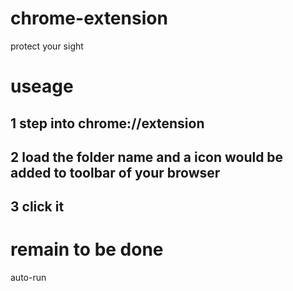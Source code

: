 # chrome-extension
protect your sight

# useage
## 1 step into chrome://extension
## 2 load the folder name and a icon would be added to toolbar of your browser
## 3 click it 

# remain to be done

auto-run
